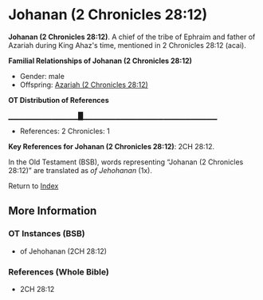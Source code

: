 # Johanan (2 Chronicles 28:12)
**Johanan (2 Chronicles 28:12)**. 
A chief of the tribe of Ephraim and father of Azariah during King Ahaz's time, mentioned in 2 Chronicles 28:12 (acai). 




**Familial Relationships of Johanan (2 Chronicles 28:12)**


* Gender: male
* Offspring: [Azariah (2 Chronicles 28:12)](Azariah.10.md)


**OT Distribution of References**

▁▁▁▁▁▁▁▁▁▁▁▁▁█▁▁▁▁▁▁▁▁▁▁▁▁▁▁▁▁▁▁▁▁▁▁▁▁▁
* References: 2 Chronicles: 1



**Key References for Johanan (2 Chronicles 28:12)**: 
2CH 28:12. 


In the Old Testament (BSB), words representing “Johanan (2 Chronicles 28:12)” are translated as 
*of Jehohanan* (1x). 




Return to [Index](00-Index.md)

## More Information

### OT Instances (BSB)

* of Jehohanan (2CH 28:12)



### References (Whole Bible)

* 2CH 28:12




